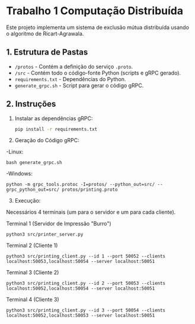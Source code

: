# Trabalho 1 Computação Distribuída

Este projeto implementa um sistema de exclusão mútua distribuída usando o algoritmo de Ricart-Agrawala.

## 1. Estrutura de Pastas

- `/protos` - Contém a definição do serviço `.proto`.
- `/src` - Contém todo o código-fonte Python (scripts e gRPC gerado).
- `requirements.txt` - Dependências do Python.
- `generate_grpc.sh` - Script para gerar o código gRPC.

## 2. Instruções

1. Instalar as dependências gRPC:
    ```bash
    pip install -r requirements.txt

2. Geração do Código gRPC:

-Linux:
   
    bash generate_grpc.sh

-Windows:
   
    python -m grpc_tools.protoc -I=protos/ --python_out=src/ --grpc_python_out=src/ protos/printing.proto

3. Execução:
   
Necessários 4 terminais (um para o servidor e um para cada cliente).

 Terminal 1 (Servidor de Impressão "Burro")
 
    python3 src/printer_server.py

Terminal 2 (Cliente 1)

    python3 src/printing_client.py --id 1 --port 50052 --clients localhost:50053,localhost:50054 --server localhost:50051

Terminal 3 (Cliente 2)

    python3 src/printing_client.py --id 2 --port 50053 --clients localhost:50052,localhost:50054 --server localhost:50051

Terminal 4 (Cliente 3)

    python3 src/printing_client.py --id 3 --port 50054 --clients localhost:50052,localhost:50053 --server localhost:50051

